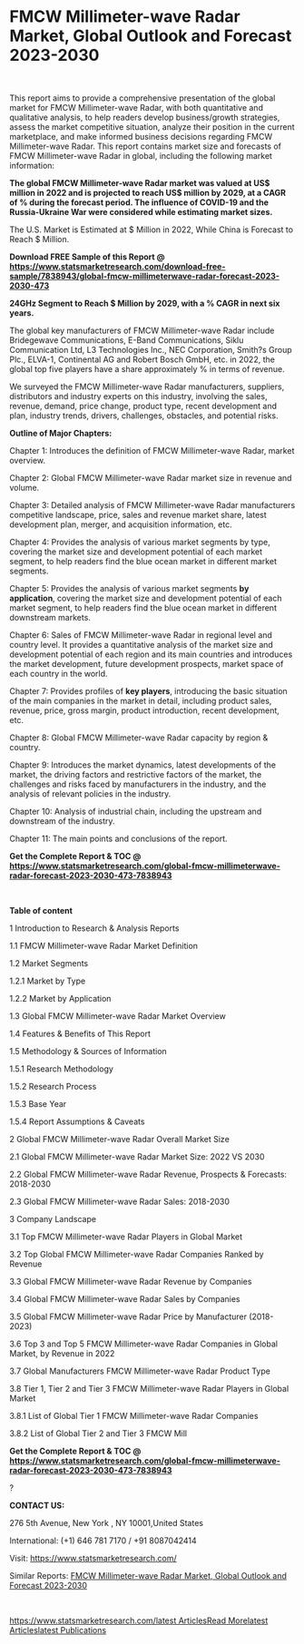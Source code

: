 <h1>FMCW Millimeter-wave Radar Market, Global Outlook and Forecast 2023-2030</h1><br/><p>This report aims to provide a comprehensive presentation of the global market for FMCW Millimeter-wave Radar, with both quantitative and qualitative analysis, to help readers develop business/growth strategies, assess the market competitive situation, analyze their position in the current marketplace, and make informed business decisions regarding FMCW Millimeter-wave Radar. This report contains market size and forecasts of FMCW Millimeter-wave Radar in global, including the following market information:</p>
 
 
 
 <p><strong>The global FMCW Millimeter-wave Radar market was valued at US$ million in 2022 and is projected to reach US$ million by 2029, at a <strong>CAGR</strong> of % during the forecast period. The influence of COVID-19 and the Russia-Ukraine War were considered while estimating market sizes.</strong></p>
 
 
 
 <p>The U.S. Market is Estimated at $ Million in 2022, While China is Forecast to Reach $ Million.</p>
 
 
 
 <p><strong>Download FREE Sample of this Report @ <a href="https://www.statsmarketresearch.com/download-free-sample/7838943/global-fmcw-millimeterwave-radar-forecast-2023-2030-473">https://www.statsmarketresearch.com/download-free-sample/7838943/global-fmcw-millimeterwave-radar-forecast-2023-2030-473</a></strong></p>
 
 
 
 <p><strong>24GHz Segment to Reach $ Million by 2029, with a % <strong>CAGR</strong> in next six years.</strong></p>
 
 
 
 <p>The global key manufacturers of FMCW Millimeter-wave Radar include Bridegewave Communications, E-Band Communications, Siklu Communication Ltd, L3 Technologies Inc., NEC Corporation, Smith?s Group Plc., ELVA-1, Continental AG and Robert Bosch GmbH, etc. in 2022, the global top five players have a share approximately % in terms of revenue.</p>
 
 
 
 <p>We surveyed the FMCW Millimeter-wave Radar manufacturers, suppliers, distributors and industry experts on this industry, involving the sales, revenue, demand, price change, product type, recent development and plan, industry trends, drivers, challenges, obstacles, and potential risks.</p>
 
 
 
 <p><strong>Outline of Major Chapters:</strong></p>
 
 
 
 <p>Chapter 1: Introduces the definition of FMCW Millimeter-wave Radar, market overview.</p>
 
 
 
 <p>Chapter 2: Global FMCW Millimeter-wave Radar market size in revenue and volume.</p>
 
 
 
 <p>Chapter 3: Detailed analysis of FMCW Millimeter-wave Radar manufacturers competitive landscape, price, sales and revenue market share, latest development plan, merger, and acquisition information, etc.</p>
 
 
 
 <p>Chapter 4: Provides the analysis of various market segments by type, covering the market size and development potential of each market segment, to help readers find the blue ocean market in different market segments.</p>
 
 
 
 <p>Chapter 5: Provides the analysis of various market segments <strong>by application</strong>, covering the market size and development potential of each market segment, to help readers find the blue ocean market in different downstream markets.</p>
 
 
 
 <p>Chapter 6: Sales of FMCW Millimeter-wave Radar in regional level and country level. It provides a quantitative analysis of the market size and development potential of each region and its main countries and introduces the market development, future development prospects, market space of each country in the world.</p>
 
 
 
 <p>Chapter 7: Provides profiles of <strong>key players</strong>, introducing the basic situation of the main companies in the market in detail, including product sales, revenue, price, gross margin, product introduction, recent development, etc.</p>
 
 
 
 <p>Chapter 8: Global FMCW Millimeter-wave Radar capacity by region & country.</p>
 
 
 
 <p>Chapter 9: Introduces the market dynamics, latest developments of the market, the driving factors and restrictive factors of the market, the challenges and risks faced by manufacturers in the industry, and the analysis of relevant policies in the industry.</p>
 
 
 
 <p>Chapter 10: Analysis of industrial chain, including the upstream and downstream of the industry.</p>
 
 
 
 <p>Chapter 11: The main points and conclusions of the report.</p>
 
 
 
 <div><b>Get the Complete Report & TOC @ <a href="https://www.statsmarketresearch.com/global-fmcw-millimeterwave-radar-forecast-2023-2030-473-7838943">https://www.statsmarketresearch.com/global-fmcw-millimeterwave-radar-forecast-2023-2030-473-7838943</a></b></div>
 
 
 
 <p><br />
 
 <b>Table of content</b></p>
 
 
 
 <p>1 Introduction to Research & Analysis Reports<br />
 
 1.1 FMCW Millimeter-wave Radar Market Definition<br />
 
 1.2 Market Segments<br />
 
 1.2.1 Market by Type<br />
 
 1.2.2 Market by Application<br />
 
 1.3 Global FMCW Millimeter-wave Radar Market Overview<br />
 
 1.4 Features & Benefits of This Report<br />
 
 1.5 Methodology & Sources of Information<br />
 
 1.5.1 Research Methodology<br />
 
 1.5.2 Research Process<br />
 
 1.5.3 Base Year<br />
 
 1.5.4 Report Assumptions & Caveats<br />
 
 2 Global FMCW Millimeter-wave Radar Overall Market Size<br />
 
 2.1 Global FMCW Millimeter-wave Radar Market Size: 2022 VS 2030<br />
 
 2.2 Global FMCW Millimeter-wave Radar Revenue, Prospects & Forecasts: 2018-2030<br />
 
 2.3 Global FMCW Millimeter-wave Radar Sales: 2018-2030<br />
 
 3 Company Landscape<br />
 
 3.1 Top FMCW Millimeter-wave Radar Players in Global Market<br />
 
 3.2 Top Global FMCW Millimeter-wave Radar Companies Ranked by Revenue<br />
 
 3.3 Global FMCW Millimeter-wave Radar Revenue by Companies<br />
 
 3.4 Global FMCW Millimeter-wave Radar Sales by Companies<br />
 
 3.5 Global FMCW Millimeter-wave Radar Price by Manufacturer (2018-2023)<br />
 
 3.6 Top 3 and Top 5 FMCW Millimeter-wave Radar Companies in Global Market, by Revenue in 2022<br />
 
 3.7 Global Manufacturers FMCW Millimeter-wave Radar Product Type<br />
 
 3.8 Tier 1, Tier 2 and Tier 3 FMCW Millimeter-wave Radar Players in Global Market<br />
 
 3.8.1 List of Global Tier 1 FMCW Millimeter-wave Radar Companies<br />
 
 3.8.2 List of Global Tier 2 and Tier 3 FMCW Mill</p>
 
 
 
 <div><b>Get the Complete Report & TOC @ <a href="https://www.statsmarketresearch.com/global-fmcw-millimeterwave-radar-forecast-2023-2030-473-7838943">https://www.statsmarketresearch.com/global-fmcw-millimeterwave-radar-forecast-2023-2030-473-7838943</a></b></div>
 
 
 
 <p>? </p>
 
 
 
 <p><b>CONTACT US:</b><br />
 
 276 5th Avenue, New York , NY 10001,United States<br />
 
 International: (+1) 646 781 7170 / +91 8087042414<br />
 
 Visit: <a href="https://www.statsmarketresearch.com/">https://www.statsmarketresearch.com/</a><br />
 
 Similar Reports: <a href="https://www.statsmarketresearch.com/global-fmcw-millimeterwave-radar-forecast-2023-2030-473-7838943">FMCW Millimeter-wave Radar Market, Global Outlook and Forecast 2023-2030</a><br />
 
 <br />
 
 <a href="https://gyeongbokgung.com">https://www.statsmarketresearch.com/</a><a href="https://hallyeomaritime.com">latest Articles</a><a href="https://jingwansa.com">Read More</a><a href="https://nguoiviet.jp/">latest Articles</a><a href="https://www.intelmarketresearch.com/">latest Publications</a></p>